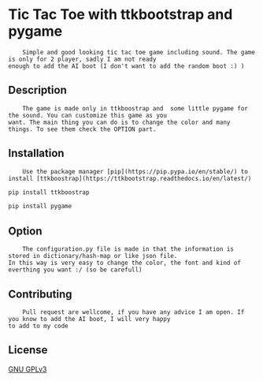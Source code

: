 # Tic Tac Toe with ttkbootstrap and pygame

        Simple and good looking tic tac toe game including sound. The game is only for 2 player, sadly I am not ready 
    enough to add the AI boot (I don't want to add the random boot :) )

## Description

        The game is made only in ttkboostrap and  some little pygame for the sound. You can customize this game as you 
    want. The main thing you can do is to change the color and many things. To see them check the OPTION part.

## Installation

        Use the package manager [pip](https://pip.pypa.io/en/stable/) to
    install [ttkboostrap](https://ttkbootstrap.readthedocs.io/en/latest/)

```bash
pip install ttkboostrap
```

```bash
pip install pygame 
```

## Option

        The configuration.py file is made in that the information is stored in dictionary/hash-map or like json file.
    In this way is very easy to change the color, the font and kind of everthing you want :/ (so be carefull)

## Contributing

        Pull request are wellcome, if you have any advice I am open. If you know to add the AI boot, I will very happy 
    to add to my code

## License

[GNU GPLv3](https://choosealicense.com/licenses/gpl-3.0/)
